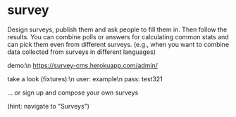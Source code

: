 # survey

Design surveys, publish them and ask people to fill them in.
Then follow the results. You can combine polls or answers for calculating common stats and can pick them even from different surveys. (e.g., when you want to combine data collected from surveys in different languages)

demo:\n
https://survey-cms.herokuapp.com/admin/

take a look (fixtures):\n
user: example\n
pass: test321

... or sign up and compose your own surveys

(hint: navigate to "Surveys")



